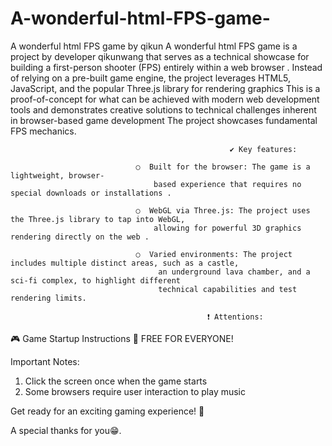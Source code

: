 # A-wonderful-html-FPS-game-
A wonderful html FPS game by qikun
A wonderful html FPS game is a project by developer qikunwang that serves as a technical showcase for building a first-person shooter (FPS) entirely within a web browser . Instead of relying on a pre-built game engine, the project leverages HTML5, JavaScript, and the popular Three.js library for rendering graphics 
This is a proof-of-concept for what can be achieved with modern web development tools and demonstrates creative solutions to technical challenges inherent in browser-based game development  The project showcases fundamental FPS mechanics.


                                                     ✔ Key features:
                                                     
                                ○  Built for the browser: The game is a lightweight, browser-
                                    based experience that requires no special downloads or installations .
     
                                ○  WebGL via Three.js: The project uses the Three.js library to tap into WebGL, 
                                    allowing for powerful 3D graphics rendering directly on the web .
     
                                ○  Varied environments: The project includes multiple distinct areas, such as a castle,
                                     an underground lava chamber, and a sci-fi complex, to highlight different
                                     technical capabilities and test rendering limits.
 
                                                ❗ Attentions:
      
🎮 Game Startup Instructions
🎁 FREE FOR EVERYONE! 

Important Notes:
1. Click the screen once when the game starts
2. Some browsers require user interaction to play music

Get ready for an exciting gaming experience! 🚀


A special thanks for you😁.
